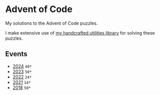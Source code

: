 # Advent of Code

My solutions to the Advent of Code puzzles.

I make extensive use of
[my handcrafted utilities library](https://github.com/thijsnissen/advent-of-code/tree/main/code/utilities/src)
for solving these puzzles.

## Events

* [2024](https://github.com/thijsnissen/advent-of-code/tree/main/code/2024/src) `40*`
* [2023](https://github.com/thijsnissen/advent-of-code/tree/main/code/2023/src) `50*`
* [2022](https://github.com/thijsnissen/advent-of-code/tree/main/code/2022/src) `24*`
* [2021](https://github.com/thijsnissen/advent-of-code/tree/main/code/2021/src) `14*`
* [2018](https://github.com/thijsnissen/advent-of-code/tree/main/code/2018/src) `50*`
